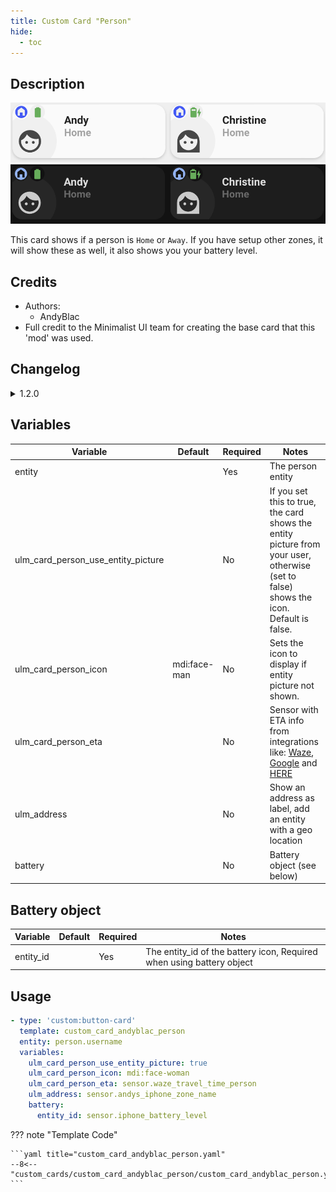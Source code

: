 ```yaml
---
title: Custom Card "Person"
hide:
  - toc
---
```

<!-- markdownlint-disable MD046 -->

## Description

![example-image-light](../../assets/img/custom_card_andyblac_person/custom_card_andyblac_person_light.png)
![example-image-dark](../../assets/img/custom_card_andyblac_person/custom_card_andyblac_person_dark.png)

This card shows if a person is `Home` or `Away`. If you have setup other zones, it will show these as well, it also shows you your battery level.

## Credits

- Authors:
    - AndyBlac
- Full credit to the Minimalist UI team for creating the base card that this 'mod' was used.

## Changelog

<details>
<summary>1.2.0</summary>
Initial release
<summary>1.2.1</summary>
Fix card info text layout
</details>

## Variables

| Variable | Default | Required         | Notes             |
|----------|---------|------------------|-------------------|
| entity   |         | Yes | The person entity |
| ulm_card_person_use_entity_picture |  | No | If you set this to true, the card shows the entity picture from your user, otherwise (set to false) shows the icon. Default is false. |
| ulm_card_person_icon | mdi:face-man | No | Sets the icon to display if entity picture not shown. |
| ulm_card_person_eta  |         | No | Sensor with ETA info from integrations like: [Waze](https://www.home-assistant.io/integrations/waze_travel_time/), [Google](https://www.home-assistant.io/integrations/google_travel_time/) and [HERE](https://www.home-assistant.io/integrations/here_travel_time/) |
| ulm_address |   | No | Show an address as label, add an entity with a geo location |
| battery     |   | No | Battery object (see below) |

## Battery object

| Variable    | Default         | Required  | Notes          | 
|-------------|-----------------|-----------|----------------|
| entity_id   |                 | Yes       | The entity_id of the battery icon, Required when using battery object |

## Usage

```yaml
- type: 'custom:button-card'
  template: custom_card_andyblac_person
  entity: person.username
  variables:
    ulm_card_person_use_entity_picture: true
    ulm_card_person_icon: mdi:face-woman
    ulm_card_person_eta: sensor.waze_travel_time_person
    ulm_address: sensor.andys_iphone_zone_name
    battery:
      entity_id: sensor.iphone_battery_level
```

??? note "Template Code"

    ```yaml title="custom_card_andyblac_person.yaml"
    --8<-- "custom_cards/custom_card_andyblac_person/custom_card_andyblac_person.yaml"
    ```

